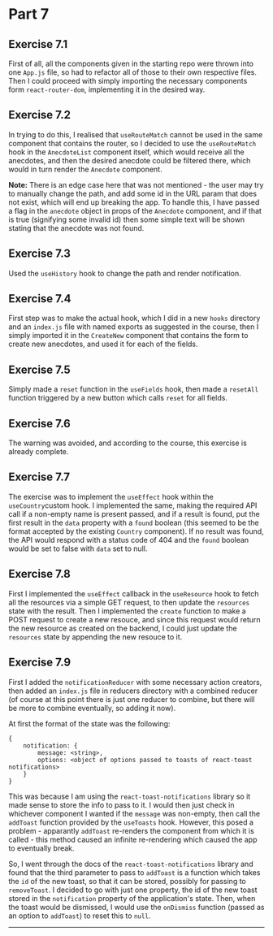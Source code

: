 # Part 7

## Exercise 7.1

First of all, all the components given in the starting repo were thrown into one `App.js` file, so had to refactor all of those to their own respective files. Then I could proceed with simply importing the necessary components form `react-router-dom`, implementing it in the desired way.

## Exercise 7.2

In trying to do this, I realised that `useRouteMatch` cannot be used in the same component that contains the router, so I decided to use the `useRouteMatch` hook in the `AnecdoteList` component itself, which would receive all the anecdotes, and then the desired anecdote could be filtered there, which would in turn render the `Anecdote` component.

**Note:** There is an edge case here that was not mentioned - the user may try to manually change the path, and add some id in the URL param that does not exist, which will end up breaking the app. To handle this, I have passed a flag in the `anecdote` object in props of the `Anecdote` component, and if that is true (signifying some invalid id) then some simple text will be shown stating that the anecdote was not found.

## Exercise 7.3

Used the `useHistory` hook to change the path and render notification.

## Exercise 7.4

First step was to make the actual hook, which I did in a new `hooks` directory and an `index.js` file with named exports as suggested in the course, then I simply imported it in the `CreateNew` component that contains the form to create new anecdotes, and used it for each of the fields.

## Exercise 7.5

Simply made a `reset` function in the `useFields` hook, then made a `resetAll` function triggered by a new button which calls `reset` for all fields.

## Exercise 7.6

The warning was avoided, and according to the course, this exercise is already complete.

## Exercise 7.7

The exercise was to implement the `useEffect` hook within the `useCountry`custom hook. I implemented the same, making the required API call if a non-empty name is present passed, and if a result is found, put the first result in the `data` property with a `found` boolean (this seemed to be the format accepted by the existing `Country` component). If no result was found, the API would respond with a status code of 404 and the `found` boolean would be set to false with `data` set to null.

## Exercise 7.8

First I implemented the `useEffect` callback in the `useResource` hook to fetch all the resources via a simple GET request, to then update the `resources` state with the result. Then I implemented the `create` function to make a POST request to create a new resouce, and since this request would return the new resource as created on the backend, I could just update the `resources` state by appending the new resouce to it.

## Exercise 7.9

First I added the `notificationReducer` with some necessary action creators, then added an `index.js` file in reducers directory with a combined reducer (of course at this point there is just one reducer to combine, but there will be more to combine eventually, so adding it now).

At first the format of the state was the following:

```
{
    notification: {
        message: <string>,
        options: <object of options passed to toasts of react-toast notifications>
    }
}
```

This was because I am using the `react-toast-notifications` library so it made sense to store the info to pass to it. I would then just check in whichever component I wanted if the `message` was non-empty, then call the `addToast` function provided by the `useToasts` hook. However, this posed a problem - apparantly `addToast` re-renders the component from which it is called - this method caused an infinite re-rendering which caused the app to eventually break.

So, I went through the docs of the `react-toast-notifications` library and found that the third parameter to pass to `addToast` is a function which takes the `id` of the new toast, so that it can be stored, possibly for passing to `removeToast`. I decided to go with just one property, the id of the new toast stored in the `notification` property of the application's state. Then, when the toast would be dismissed, I would use the `onDismiss` function (passed as an option to `addToast`) to reset this to `null`.


----